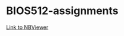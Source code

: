 # BIOS512-assignments
[Link to NBViewer](https://nbviewer.jupyter.org/github/aarushij/BIOS512-assignments/tree/master/)
